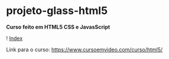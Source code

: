 # projeto-glass-html5
 
 **Curso feito em HTML5 CSS e JavasScript**
 
 ! [Index](/_interface/01-index.jpg)


Link para o curso: https://www.cursoemvideo.com/curso/html5/
